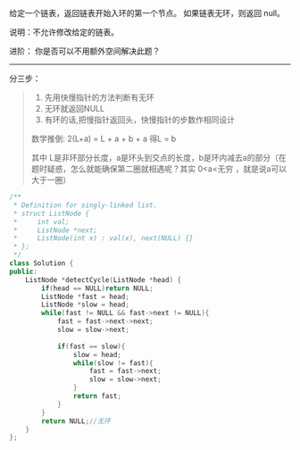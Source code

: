 给定一个链表，返回链表开始入环的第一个节点。 如果链表无环，则返回 null。

说明：不允许修改给定的链表。

进阶：
你是否可以不用额外空间解决此题？

----------------------------------
分三步：
>1. 先用快慢指针的方法判断有无环
>2. 无环就返回NULL
>3. 有环的话,把慢指针返回头，快慢指针的步数作相同设计
>
>数学推倒: 2(L+a) = L + a + b + a 得L = b
>
>其中 L是非环部分长度，a是环头到交点的长度，b是环内减去a的部分（在题时疑惑，怎么就能确保第二圈就相遇呢？其实 0<a<无穷 ，就是说a可以大于一圈）

```C++
/**
 * Definition for singly-linked list.
 * struct ListNode {
 *     int val;
 *     ListNode *next;
 *     ListNode(int x) : val(x), next(NULL) {}
 * };
 */
class Solution {
public:
    ListNode *detectCycle(ListNode *head) {
        if(head == NULL)return NULL;
        ListNode *fast = head;
        ListNode *slow = head;
        while(fast != NULL && fast->next != NULL){
            fast = fast->next->next;
            slow = slow->next;
            
            if(fast == slow){
                slow = head;
                while(slow != fast){
                    fast = fast->next;
                    slow = slow->next;
                }
                return fast;
            }
        }
        return NULL;//无环
    }
};
```